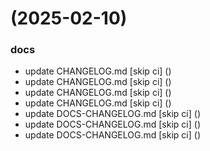 #  (2025-02-10)


### docs

* update CHANGELOG.md [skip ci] ([](https://github.com/pos-fiap-schepis/gitops-apps/commit/6dd2d77c6822558a5c73afeac4f8a41b5deff655))
* update CHANGELOG.md [skip ci] ([](https://github.com/pos-fiap-schepis/gitops-apps/commit/b3d2254e9947cb8f78c71be5baef8dbddd665f63))
* update CHANGELOG.md [skip ci] ([](https://github.com/pos-fiap-schepis/gitops-apps/commit/01a308d97a263bded3243a862e71926e755a9fba))
* update CHANGELOG.md [skip ci] ([](https://github.com/pos-fiap-schepis/gitops-apps/commit/efe02e932d168c7c077a8219edbc392111d73ac8))
* update DOCS-CHANGELOG.md [skip ci] ([](https://github.com/pos-fiap-schepis/gitops-apps/commit/9bfe52a74f5f724c6b217aaf6594f694db0dc2ee))
* update DOCS-CHANGELOG.md [skip ci] ([](https://github.com/pos-fiap-schepis/gitops-apps/commit/3e38c02f6dc2656fda9583230c1d0b119609ecbf))
* update DOCS-CHANGELOG.md [skip ci] ([](https://github.com/pos-fiap-schepis/gitops-apps/commit/fe4f49b4c0747f4db84a23f5e8fd05165f8f2c5c))



